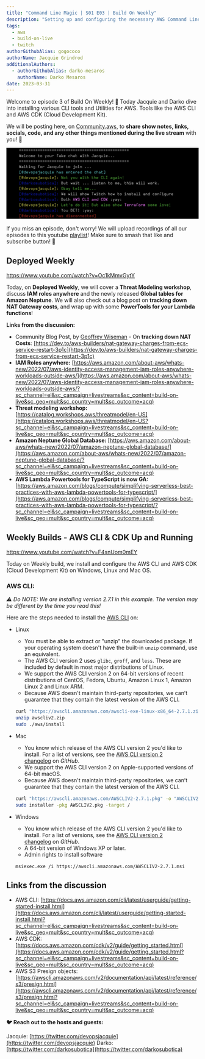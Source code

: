 ```yaml
---
title: "Command Line Magic | S01 E03 | Build On Weekly"
description: "Setting up and configuring the necessary AWS Command Line tools"
tags:
  - aws
  - build-on-live
  - twitch
authorGithubAlias: gogococo
authorName: Jacquie Grindrod
additionalAuthors: 
  - authorGithubAlias: darko-mesaros
    authorName: Darko Mesaros
date: 2023-03-31
---
```


Welcome to episode 3 of Build On Weekly! 🥳 Today Jacquie and Darko dive into installing various CLI tools and Utilities for AWS. Tools like the AWS CLI and AWS CDK (Cloud Development Kit).

We will be posting here, on [Community.aws](/livestreams/build-on-weekly), to **share show notes, links, socials, code, and any other things mentioned during the live stream** with you! 🚀

![CLI Chat](images/header.webp)

If you miss an episode, don't worry! We will upload recordings of all our episodes to this youtube [playlist](https://youtube.com/playlist?list=PLDqi6CuDzubwBQdL4N1tVUwWeNEtOG9vL)! Make sure to smash that like and subscribe button! 🥹

## Deployed Weekly

https://www.youtube.com/watch?v=Oc1kMmvGytY

Today, on **Deployed Weekly**, we will cover a **Threat Modeling workshop**, discuss **IAM roles anywhere** and the newly released **Global tables for Amazon Neptune**. We will also check out a blog post on **tracking down NAT Gateway costs**, and wrap up with some **PowerTools for your Lambda functions**!

**Links from the discussion:**

- Community Blog Post, by [Geoffrey Wiseman](https://dev.to/geoffreywiseman) - On **tracking down NAT Costs**: [https://dev.to/aws-builders/nat-gateway-charges-from-ecs-service-restart-3p1c](https://dev.to/aws-builders/nat-gateway-charges-from-ecs-service-restart-3p1c)
- **IAM Roles anywhere:** [https://aws.amazon.com/about-aws/whats-new/2022/07/aws-identity-access-management-iam-roles-anywhere-workloads-outside-aws/](https://aws.amazon.com/about-aws/whats-new/2022/07/aws-identity-access-management-iam-roles-anywhere-workloads-outside-aws/?sc_channel=el&sc_campaign=livestreams&sc_content=build-on-live&sc_geo=mult&sc_country=mult&sc_outcome=acq)
- **Threat modeling workshop:** [https://catalog.workshops.aws/threatmodel/en-US](https://catalog.workshops.aws/threatmodel/en-US?sc_channel=el&sc_campaign=livestreams&sc_content=build-on-live&sc_geo=mult&sc_country=mult&sc_outcome=acq)
- **Amazon Neptune Global Database:** [https://aws.amazon.com/about-aws/whats-new/2022/07/amazon-neptune-global-database/](https://aws.amazon.com/about-aws/whats-new/2022/07/amazon-neptune-global-database/?sc_channel=el&sc_campaign=livestreams&sc_content=build-on-live&sc_geo=mult&sc_country=mult&sc_outcome=acq)
- **AWS Lambda Powertools for TypeScript is now GA:**[https://aws.amazon.com/blogs/compute/simplifying-serverless-best-practices-with-aws-lambda-powertools-for-typescript/](https://aws.amazon.com/blogs/compute/simplifying-serverless-best-practices-with-aws-lambda-powertools-for-typescript/?sc_channel=el&sc_campaign=livestreams&sc_content=build-on-live&sc_geo=mult&sc_country=mult&sc_outcome=acq)

## Weekly Builds - AWS CLI & CDK Up and Running

https://www.youtube.com/watch?v=F4snUom0mEY

Today on Weekly build, we install and configure the AWS CLI and AWS CDK (Cloud Development Kit) on Windows, Linux and Mac OS.

### AWS CLI:

*⚠️ Do NOTE: We are installing version 2.7.1 in this example. The version may be different by the time you read this!*

Here are the steps needed to install the [AWS CLI](https://docs.aws.amazon.com/cli/latest/userguide/getting-started-version.html) on:

- Linux
    - You must be able to extract or "unzip" the downloaded package. If your operating system doesn't have the built-in `unzip` command, use an equivalent.
    - The AWS CLI version 2 uses `glibc`, `groff`, and `less`. These are included by default in most major distributions of Linux.
    - We support the AWS CLI version 2 on 64-bit versions of recent distributions of CentOS, Fedora, Ubuntu, Amazon Linux 1, Amazon Linux 2 and Linux ARM.
    - Because AWS doesn't maintain third-party repositories, we can’t guarantee that they contain the latest version of the AWS CLI.
    ```bash
    curl "https://awscli.amazonaws.com/awscli-exe-linux-x86_64-2.7.1.zip" -o "awscliv2.zip"
    unzip awscliv2.zip
    sudo ./aws/install
    ```
    
- Mac
    - You know which release of the AWS CLI version 2 you'd like to install. For a list of versions, see the [AWS CLI version 2 changelog](https://github.com/aws/aws-cli/blob/v2/CHANGELOG.rst) on *GitHub*.
    - We support the AWS CLI version 2 on Apple-supported versions of 64-bit macOS.
    - Because AWS doesn't maintain third-party repositories, we can’t guarantee that they contain the latest version of the AWS CLI.
    
    ```bash
    curl "https://awscli.amazonaws.com/AWSCLIV2-2.7.1.pkg" -o "AWSCLIV2.pkg"
    sudo installer -pkg AWSCLIV2.pkg -target /
    ```
    
- Windows
    - You know which release of the AWS CLI version 2 you'd like to install. For a list of versions, see the [AWS CLI version 2 changelog](https://github.com/aws/aws-cli/blob/v2/CHANGELOG.rst) on *GitHub*.
    - A 64-bit version of Windows XP or later.
    - Admin rights to install software
    
    ```bash
    msiexec.exe /i https://awscli.amazonaws.com/AWSCLIV2-2.7.1.msi
    ```

## Links from the discussion

- AWS CLI: [https://docs.aws.amazon.com/cli/latest/userguide/getting-started-install.html](https://docs.aws.amazon.com/cli/latest/userguide/getting-started-install.html?sc_channel=el&sc_campaign=livestreams&sc_content=build-on-live&sc_geo=mult&sc_country=mult&sc_outcome=acq)
- AWS CDK: [https://docs.aws.amazon.com/cdk/v2/guide/getting_started.html](https://docs.aws.amazon.com/cdk/v2/guide/getting_started.html?sc_channel=el&sc_campaign=livestreams&sc_content=build-on-live&sc_geo=mult&sc_country=mult&sc_outcome=acq)
- AWS S3 Presign objects: [https://awscli.amazonaws.com/v2/documentation/api/latest/reference/s3/presign.html](https://awscli.amazonaws.com/v2/documentation/api/latest/reference/s3/presign.html?sc_channel=el&sc_campaign=livestreams&sc_content=build-on-live&sc_geo=mult&sc_country=mult&sc_outcome=acq)

**🐦 Reach out to the hosts and guests:**

Jacquie: [https://twitter.com/devopsjacquie](https://twitter.com/devopsjacquie)
Darko: [https://twitter.com/darkosubotica](https://twitter.com/darkosubotica)
